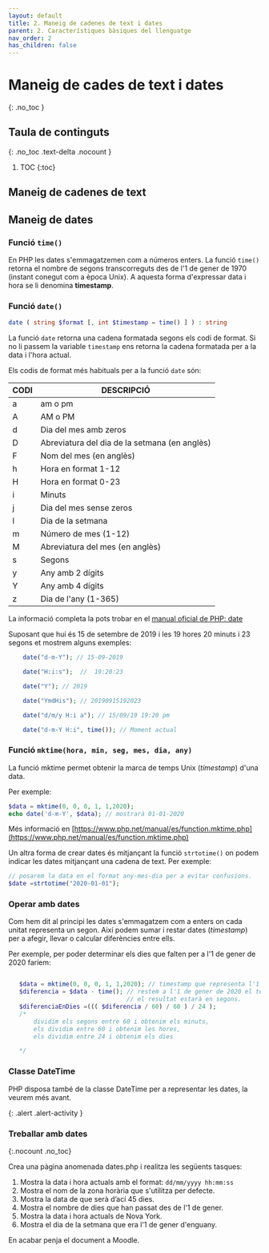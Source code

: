 ```yaml
---
layout: default
title: 2. Maneig de cadenes de text i dates
parent: 2. Característiques bàsiques del llenguatge
nav_order: 2
has_children: false
---
```


# Maneig de cades de text i dates
{: .no_toc }

## Taula de continguts
{: .no_toc .text-delta  .nocount }

1. TOC
{:toc}

## Maneig de cadenes de text

## Maneig de dates

### Funció `time()`

En PHP les dates s'emmagatzemen com a números enters. La funció `time()` retorna el nombre de segons transcorreguts des de l'1 de gener de 1970 (instant conegut com a època Unix). A aquesta forma d'expressar data i hora se li denomina **timestamp**.

### Funció `date()`

```php
date ( string $format [, int $timestamp = time() ] ) : string
```

La funció `date` retorna una cadena formatada segons els codi de format. Si no li passem la variable `timestamp` ens retorna la cadena formatada per a la data i l'hora actual.

Els codis de format més habituals  per a la funció `date` són:

|CODI|DESCRIPCIÓ|
|--- |--- |
|a|am o pm|
|A|AM o PM|
|d|Dia del mes amb zeros|
|D|Abreviatura del dia de la setmana (en anglès)|
|F|Nom del mes (en anglès)|
|h|Hora en format 1-12|
|H|Hora en format 0-23|
|i|Minuts|
|j|Dia del mes sense zeros|
|l|Dia de la setmana|
|m|Número de mes (1-12)|
|M|Abreviatura del mes (en anglès)|
|s|Segons|
|y|Any amb 2 dígits|
|Y|Any amb 4 dígits|
|z|Dia de l'any (1-365)|

La informació completa la pots trobar en el [manual oficial de PHP: date](https://www.php.net/manual/es/function.date.php)

Suposant que hui és 15 de setembre de 2019 i les 19 hores 20 minuts i 23 segons et mostrem alguns exemples:

```php
    date("d-m-Y"); // 15-09-2019

    date("H:i:s");  //  19:20:23

    date("Y"); // 2019

    date("YmdHis"); // 20190915192023

    date("d/m/y H:i a"); // 15/09/19 19:20 pm

    date("d-m-Y H:i", time()); // Moment actual
```



### Funció `mktime(hora, min, seg, mes, dia, any)`

La funció mktime permet obtenir la marca de temps Unix (_timestamp_) d'una data.

Per exemple:

```php
$data = mktime(0, 0, 0, 1, 1,2020);
echo date('d-m-Y', $data); // mostrarà 01-01-2020
```
Més informació en [https://www.php.net/manual/es/function.mktime.php](https://www.php.net/manual/es/function.mktime.php)

Un altra forma de crear dates és mitjançant la funció `strtotime()` on podem indicar les dates mitjançant una cadena de text. Per exemple:

```php
// posarem la data en el format any-mes-dia per a evitar confusions.
$date =strtotime("2020-01-01"); 
```

### Operar amb dates

Com hem dit al principi les dates s'emmagatzem com a enters on cada unitat representa un segon. Així podem sumar i restar dates (_timestamp_) per a afegir, llevar o calcular diferències entre ells.

Per exemple, per poder determinar els dies que falten per a l'1 de gener de 2020 faríem:

```php

   $data = mktime(0, 0, 0, 1, 1,2020); // timestamp que representa l'1 de gener de 2020
   $diferencia = $data - time(); // restem a l'1 de gener de 2020 el temps actual, 
                                 // el resultat estarà en segons.
   $diferenciaEnDies =((( $diferencia / 60) / 60 ) / 24 );
   /*  
       dividim els segons entre 60 i obtenim els minuts,
       els dividim entre 60 i obtenim les hores,
       els dividim entre 24 i obtenim els dies 

   */

```

### Classe DateTime

PHP disposa també de la classe DateTime per a representar les dates, la veurem més avant.


{: .alert .alert-activity }
<div markdown="1">

### Treballar amb dates
{:.nocount .no_toc}

Crea una pàgina anomenada dates.php i realitza les següents tasques:

1.  Mostra la data i hora actuals amb el format: `dd/mm/yyyy hh:mm:ss`
2.  Mostra el nom de la zona horària que s'utilitza per defecte.
3.  Mostra la data de que serà d’ací 45 dies.
4.  Mostra el nombre de dies que han passat des de l'1 de gener.
5.  Mostra la data i hora actuals de Nova York.
6.  Mostra el dia de la setmana que era l'1 de gener d'enguany.

En acabar penja el document a Moodle.


